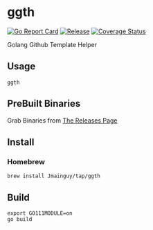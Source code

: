# ggth
[![Go Report Card](https://goreportcard.com/badge/github.com/Jmainguy/ggth)](https://goreportcard.com/badge/github.com/Jmainguy/ggth)
[![Release](https://img.shields.io/github/release/Jmainguy/ggth.svg?style=flat-square)](https://github.com/Jmainguy/ggth/releases/latest)
[![Coverage Status](https://coveralls.io/repos/github/Jmainguy/ggth/badge.svg?branch=main)](https://coveralls.io/github/Jmainguy/ggth?branch=main)

Golang Github Template Helper

## Usage
```/bin/bash
ggth
```

## PreBuilt Binaries
Grab Binaries from [The Releases Page](https://github.com/Jmainguy/ggth/releases)

## Install

### Homebrew

```/bin/bash
brew install Jmainguy/tap/ggth
```

## Build
```/bin/bash
export GO111MODULE=on
go build
```
